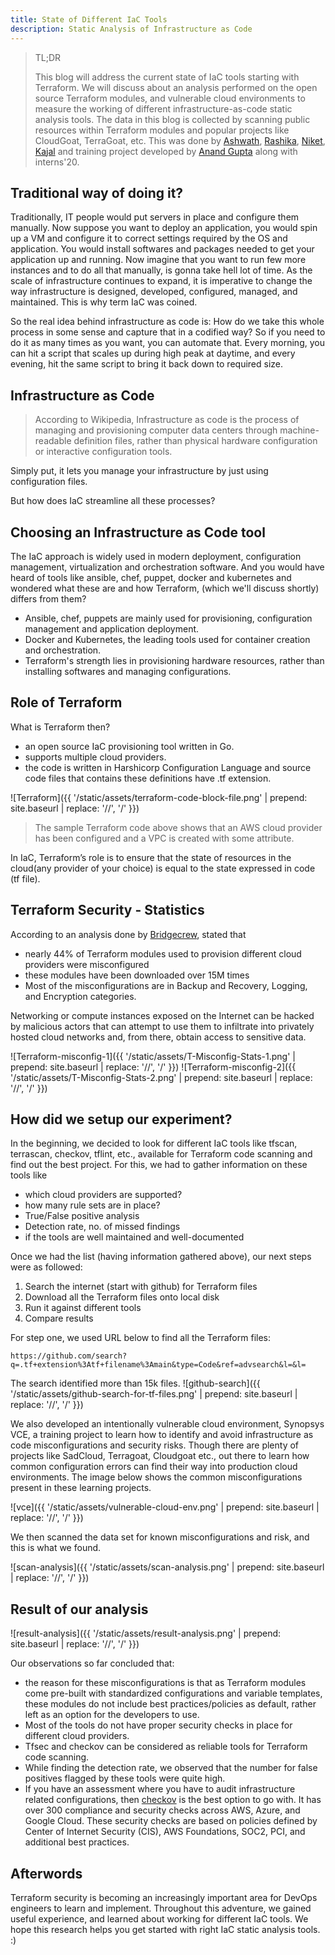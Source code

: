 ```yaml
---
title: State of Different IaC Tools 
description: Static Analysis of Infrastructure as Code
---
```



> TL;DR
> 
> This blog will address the current state of IaC tools starting with Terraform. We will discuss about an analysis performed on the open source Terraform modules, and vulnerable cloud environments to measure the working of different infrastructure-as-code static analysis tools. The data in this blog is collected by scanning public resources within Terraform modules and popular projects like CloudGoat, TerraGoat, etc. 
This was done by [Ashwath](https://twitter.com/ka3hk), [Rashika](https://www.linkedin.com/in/rashika-singh-7529b4137), [Niket](https://www.linkedin.com/in/masterniketyadav/), [Kajal](https://twitter.com/kajalN6) and training project developed by [Anand Gupta](https://www.linkedin.com/in/anand-gupta-8495aa43/) along with interns'20. 



## Traditional way of doing it?
Traditionally, IT people would put servers in place and configure them manually. Now suppose you want to deploy an application, you would spin up a VM and configure it to correct settings required by the OS and application. You would install softwares and packages needed to get your application up and running. Now imagine that you want to run few more instances and to do all that manually, is gonna take hell lot of time. As the scale of infrastructure continues to expand, it is imperative to change the way infrastructure is designed, developed, configured, managed, and maintained. This is why term IaC was coined.

So the real idea behind infrastructure as code is: How do we take this whole process in some sense and capture that in a codified way? So if you need to do it as many times as you want, you can automate that. Every morning, you can hit a script that scales up during high peak at daytime, and every evening, hit the same script to bring it back down to required size.



## Infrastructure as Code
> According to Wikipedia, Infrastructure as code is the process of managing and provisioning computer data centers through machine-readable definition files, rather than physical hardware configuration or interactive configuration tools. 


Simply put, it lets you manage your infrastructure by just using configuration files.

But how does IaC streamline all these processes?



## Choosing an Infrastructure as Code tool
The IaC approach is widely used in modern deployment, configuration management, virtualization and orchestration software. And you would have heard of tools like ansible, chef, puppet, docker and kubernetes and wondered what these are and how Terraform, (which we'll discuss shortly) differs from them?

+ Ansible, chef, puppets are mainly used for provisioning, configuration management and application deployment.
+ Docker and Kubernetes, the leading tools used for container creation and orchestration.
+ Terraform's strength lies in provisioning hardware resources, rather than installing softwares and managing configurations.



## Role of Terraform
What is Terraform then?
+ an open source IaC provisioning tool written in Go.
+ supports multiple cloud providers. 
+ the code is written in Harshicorp Configuration Language and source code files that contains these definitions have .tf extension.

![Terraform]({{ '/static/assets/terraform-code-block-file.png' | prepend: site.baseurl | replace: '//', '/' }})

> The sample Terraform code above shows that an AWS cloud provider has been configured and a VPC is created with some attribute. 


In IaC, Terraform’s role is to ensure that the state of resources in the cloud(any provider of your choice) is equal to the state expressed in code (tf file).



## Terraform Security - Statistics
According to an analysis done by [Bridgecrew](https://bridgecrew.io/wp-content/uploads/state-of-open-source-terraform-security-2020.pdf), stated that 
+ nearly 44% of Terraform modules used to provision different cloud providers were misconfigured 
+ these modules have been downloaded over 15M times
+ Most of the misconfigurations are in Backup and Recovery, Logging, and Encryption categories. 

Networking or compute instances exposed on the Internet can be hacked by malicious actors that can attempt to use them to infiltrate into privately hosted cloud networks and, from there, obtain access to sensitive data. 

![Terraform-misconfig-1]({{ '/static/assets/T-Misconfig-Stats-1.png' | prepend: site.baseurl | replace: '//', '/' }}) ![Terraform-misconfig-2]({{ '/static/assets/T-Misconfig-Stats-2.png' | prepend: site.baseurl | replace: '//', '/' }})



## How did we setup our experiment?
In the beginning, we decided to look for different IaC tools like tfscan, terrascan, checkov, tflint, etc., available for Terraform code scanning and find out the best project. For this, we had to gather information on these tools like 
* which cloud providers are supported?
* how many rule sets are in place?
* True/False positive analysis
* Detection rate, no. of missed findings
* if the tools are well maintained and well-documented

Once we had the list (having information gathered above), our next steps were as followed:
1. Search the internet (start with github) for Terraform files
2. Download all the Terraform files onto local disk
3. Run it against different tools
4. Compare results

For step one, we used URL below to find all the Terraform files: 
```link
https://github.com/search?q=.tf+extension%3Atf+filename%3Amain&type=Code&ref=advsearch&l=&l=
```

The search identified more than 15k files.
![github-search]({{ '/static/assets/github-search-for-tf-files.png' | prepend: site.baseurl | replace: '//', '/' }})

We also developed an intentionally vulnerable cloud environment, Synopsys VCE, a training project to learn how to identify and avoid infrastructure as code misconfigurations and security risks. Though there are plenty of projects like SadCloud, Terragoat, Cloudgoat etc., out there to learn how common configuration errors can find their way into production cloud environments. The image below shows the common misconfigurations present in these learning projects.

![vce]({{ '/static/assets/vulnerable-cloud-env.png' | prepend: site.baseurl | replace: '//', '/' }})

We then scanned the data set for known misconfigurations and risk, and this is what we found. 

![scan-analysis]({{ '/static/assets/scan-analysis.png' | prepend: site.baseurl | replace: '//', '/' }})



## Result of our analysis

![result-analysis]({{ '/static/assets/result-analysis.png' | prepend: site.baseurl | replace: '//', '/' }})

Our observations so far concluded that:
- the reason for these misconfigurations is that as Terraform modules come pre-built with standardized configurations and variable templates, these modules do not include best practices/policies as default, rather left as an option for the developers to use.
- Most of the tools do not have proper security checks in place for different cloud providers.
- Tfsec and checkov can be considered as reliable tools for Terraform code scanning. 
- While finding the detection rate, we observed that the number for false positives flagged by these tools were quite high. 
- If you have an assessment where you have to audit infrastructure related configurations, then [checkov](https://github.com/bridgecrewio/checkov) is the best option to go with.
It has over 300 compliance and security checks across AWS, Azure, and Google Cloud. These security checks are based on policies defined by Center of Internet Security (CIS), AWS Foundations, SOC2, PCI, and additional best practices.



## Afterwords
Terraform security is becoming an increasingly important area for DevOps engineers to learn and implement. Throughout this adventure, we gained useful experience, and learned about working for different IaC tools. We hope this research helps you get started with right IaC static analysis tools. :)











